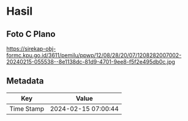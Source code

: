 # Hasil

## Foto C Plano

https://sirekap-obj-formc.kpu.go.id/3611/pemilu/ppwp/12/08/28/20/07/1208282007002-20240215-055538--8e1138dc-81d9-4701-9ee8-f5f2e495db0c.jpg


## Metadata

| Key        | Value               |
| ---------- | ------------------- |
| Time Stamp | 2024-02-15 07:00:44 |



